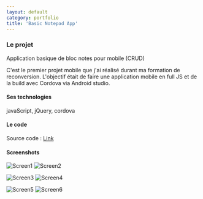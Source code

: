 ```yaml
---
layout: default
category: portfolio
title: 'Basic Notepad App'
---
```

### Le projet

Application basique de bloc notes pour mobile (CRUD)

C'est le premier projet mobile que j'ai réalisé durant ma formation de reconversion. L'objectif était de faire une application mobile en full JS et de la build avec Cordova via Android studio.

#### Ses technologies

javaScript, jQuery, cordova

#### Le code

Source code : [Link](https://github.com/GeorgiaLR/BlocNotes)

#### Screenshots

![Screen1](/assets/img/notepad/bn-screen1.PNG)
![Screen2](/assets/img/notepad/bn-screen2.PNG)

![Screen3](/assets/img/notepad/bn-screen3.PNG)
![Screen4](/assets/img/notepad/bn-screen4.PNG)

![Screen5](/assets/img/notepad/bn-screen5.PNG)
![Screen6](/assets/img/notepad/bn-screen6.PNG)
